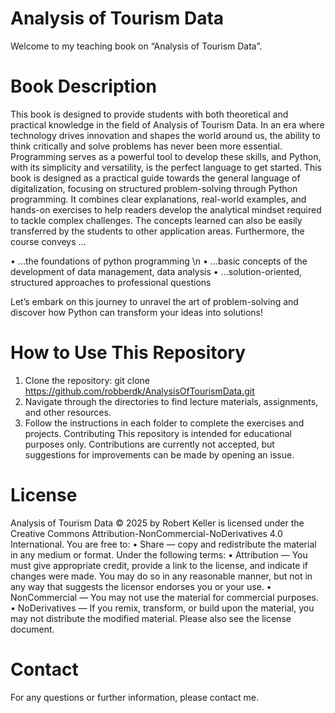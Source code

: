# Analysis of Tourism Data
Welcome to my teaching book on “Analysis of Tourism Data”.

# Book Description
This book is designed to provide students with both theoretical and practical knowledge in the field of Analysis of Tourism Data.
In an era where technology drives innovation and shapes the world around us, the ability to think critically and solve problems has never been more essential. Programming serves as a powerful tool to develop these skills, and Python, with its simplicity and versatility, is the perfect language to get started.
This book is designed as a practical guide towards the general language of digitalization,
focusing on structured problem-solving through Python programming. It combines clear explanations, real-world examples, and hands-on exercises to help readers develop the analytical mindset required to tackle complex challenges.
The concepts learned can also be easily transferred by the students to other application areas. Furthermore, the course conveys ...

•	...the foundations of python programming \n
•	...basic concepts of the development of data management, data analysis
•	...solution-oriented, structured approaches to professional questions

Let’s embark on this journey to unravel the art of problem-solving and discover how Python can transform your ideas into solutions!

# How to Use This Repository
1.	Clone the repository:  git clone https://github.com/robberdk/AnalysisOfTourismData.git
2.	Navigate through the directories to find lecture materials, assignments, and other resources.
3.	Follow the instructions in each folder to complete the exercises and projects.
Contributing
This repository is intended for educational purposes only. Contributions are currently not accepted, but suggestions for improvements can be made by opening an issue.

# License
Analysis of Tourism Data © 2025 by Robert Keller is licensed under the Creative Commons Attribution-NonCommercial-NoDerivatives 4.0 International.
You are free to:
•	Share — copy and redistribute the material in any medium or format.
Under the following terms:
•	Attribution — You must give appropriate credit, provide a link to the license, and indicate if changes were made. You may do so in any reasonable manner, but not in any way that suggests the licensor endorses you or your use.
•	NonCommercial — You may not use the material for commercial purposes.
•	NoDerivatives — If you remix, transform, or build upon the material, you may not distribute the modified material.
Please also see the license document.

# Contact
For any questions or further information, please contact me.
